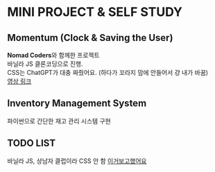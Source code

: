# MINI PROJECT & SELF STUDY

## Momentum (Clock & Saving the User)
**Nomad Coders**와 함께한 프로젝트  
바닐라 JS 클론코딩으로 진행.  
CSS는 ChatGPT가 대충 짜줬어요. (하다가 꼬라지 맘에 안들어서 걍 내가 바꿈)  
[영상 링크](https://www.youtube.com/watch?v=f0nBj0YMBUI&list=PLaBDhl34ivDNKS9k5bJox_hStrYOnx5wE)

## Inventory Management System
파이썬으로 간단한 재고 관리 시스템 구현

## TODO LIST
바닐라 JS, 상남자 클럽이라 CSS 안 함
[이거보고했어요](https://gobae.tistory.com/18?category=942666)